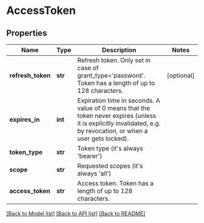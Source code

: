 # AccessToken

## Properties
Name | Type | Description | Notes
------------ | ------------- | ------------- | -------------
**refresh_token** | **str** | Refresh token. Only set in case of grant_type&#x3D;&#39;password&#39;. Token has a length of up to 128 characters. | [optional] 
**expires_in** | **int** | Expiration time in seconds. A value of 0 means that the token never expires (unless it is explicitly invalidated, e.g. by revocation, or when a user gets locked). | 
**token_type** | **str** | Token type (it&#39;s always &#39;bearer&#39;) | 
**scope** | **str** | Requested scopes (it&#39;s always &#39;all&#39;) | 
**access_token** | **str** | Access token. Token has a length of up to 128 characters. | 

[[Back to Model list]](../README.md#documentation-for-models) [[Back to API list]](../README.md#documentation-for-api-endpoints) [[Back to README]](../README.md)


